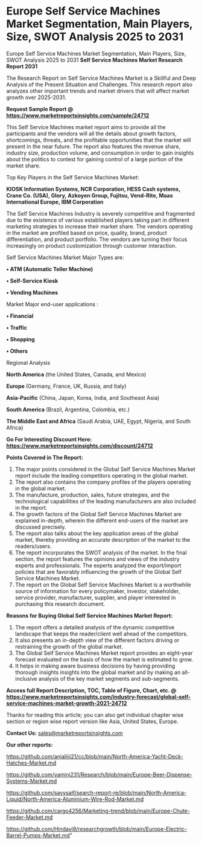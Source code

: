 # Europe Self Service Machines Market Segmentation, Main Players, Size, SWOT Analysis 2025 to 2031
Europe Self Service Machines Market Segmentation, Main Players, Size, SWOT Analysis 2025 to 2031
<strong>Self Service Machines Market Research Report 2031</strong>

The Research Report on Self Service Machines Market is a Skillful and Deep Analysis of the Present Situation and Challenges. This research report also analyzes other important trends and market drivers that will affect market growth over 2025-2031.

<strong>Request Sample Report @ <a href=https://www.marketreportsinsights.com/sample/24712>https://www.marketreportsinsights.com/sample/24712</a></strong>

This Self Service Machines market report aims to provide all the participants and the vendors will all the details about growth factors, shortcomings, threats, and the profitable opportunities that the market will present in the near future. The report also features the revenue share, industry size, production volume, and consumption in order to gain insights about the politics to contest for gaining control of a large portion of the market share.

Top Key Players in the Self Service Machines Market:

<strong>KIOSK Information Systems, NCR Corporation, HESS Cash systems, Crane Co. (USA), Glory, Azkoyen Group, Fujitsu, Vend-Rite, Maas International Europe, IBM Corporation</strong>

The Self Service Machines Industry is severely competitive and fragmented due to the existence of various established players taking part in different marketing strategies to increase their market share. The vendors operating in the market are profiled based on price, quality, brand, product differentiation, and product portfolio. The vendors are turning their focus increasingly on product customization through customer interaction.

Self Service Machines Market Major Types are:

<strong>• ATM (Automatic Teller Machine)

• Self-Service Kiosk

• Vending Machines</strong>

Market Major end-user applications :

<strong>• Financial

• Traffic

• Shopping

• Others</strong>

Regional Analysis

</u><strong><b>North America</b></strong> (the United States, Canada, and Mexico)

<strong><b>Europe </b></strong>(Germany, France, UK, Russia, and Italy)

<strong><b>Asia-Pacific</b></strong> (China, Japan, Korea, India, and Southeast Asia)

<strong><b>South America</b></strong> (Brazil, Argentina, Colombia, etc.)

<strong><b>The Middle East and Africa</b></strong> (Saudi Arabia, UAE, Egypt, Nigeria, and South Africa)

<strong>Go For Interesting Discount Here: <a href=https://www.marketreportsinsights.com/discount/24712>https://www.marketreportsinsights.com/discount/24712</a></strong>

<strong>Points Covered in The Report:</strong>
<ol>
  <li>The major points considered in the Global Self Service Machines Market report include the leading competitors operating in the global market.</li>
  <li>The report also contains the company profiles of the players operating in the global market.</li>
  <li>The manufacture, production, sales, future strategies, and the technological capabilities of the leading manufacturers are also included in the report.</li>
  <li>The growth factors of the Global Self Service Machines Market are explained in-depth, wherein the different end-users of the market are discussed precisely.</li>
  <li>The report also talks about the key application areas of the global market, thereby providing an accurate description of the market to the readers/users.</li>
  <li>The report incorporates the SWOT analysis of the market. In the final section, the report features the opinions and views of the industry experts and professionals. The experts analyzed the export/import policies that are favorably influencing the growth of the Global Self Service Machines Market.</li>
  <li>The report on the Global Self Service Machines Market is a worthwhile source of information for every policymaker, investor, stakeholder, service provider, manufacturer, supplier, and player interested in purchasing this research document.</li>
</ol>
<strong>Reasons for Buying Global Self Service Machines Market Report:</strong>

<ol>
  <li>The report offers a detailed analysis of the dynamic competitive landscape that keeps the reader/client well ahead of the competitors.</li>
  <li>It also presents an in-depth view of the different factors driving or restraining the growth of the global market.</li>
  <li>The Global Self Service Machines Market report provides an eight-year forecast evaluated on the basis of how the market is estimated to grow.</li>
  <li>It helps in making aware business decisions by having providing thorough insights insights into the global market and by making an all-inclusive analysis of the key market segments and sub-segments.</li>
</ol>
<strong>Access full Report Description, TOC, Table of Figure, Chart, etc. @ <a href=https://www.marketreportsinsights.com/industry-forecast/global-self-service-machines-market-growth-2021-24712>https://www.marketreportsinsights.com/industry-forecast/global-self-service-machines-market-growth-2021-24712</a></strong>


Thanks for reading this article; you can also get individual chapter wise section or region wise report version like Asia, United States, Europe.

<strong>Contact Us:</strong>
sales@marketreportsinsights.com

<strong>Our other reports:</strong>

<a href=https://github.com/anjaliiii21/cc/blob/main/North-America-Yacht-Deck-Hatches-Market.md>https://github.com/anjaliiii21/cc/blob/main/North-America-Yacht-Deck-Hatches-Market.md</a>

<a href=https://github.com/yamini231/Research/blob/main/Europe-Beer-Dispense-Systems-Market.md>https://github.com/yamini231/Research/blob/main/Europe-Beer-Dispense-Systems-Market.md</a>

<a href=https://github.com/sayysaif/search-report-re/blob/main/North-America-Liquid/North-America-Aluminium-Wire-Rod-Market.md>https://github.com/sayysaif/search-report-re/blob/main/North-America-Liquid/North-America-Aluminium-Wire-Rod-Market.md</a>

<a href=https://github.com/cargo4256/Marketing-trend/blob/main/Europe-Chute-Feeder-Market.md>https://github.com/cargo4256/Marketing-trend/blob/main/Europe-Chute-Feeder-Market.md</a>

<a href=https://github.com/Hindavi9/researchgrowth/blob/main/Europe-Electric-Barrel-Pumps-Market.md>https://github.com/Hindavi9/researchgrowth/blob/main/Europe-Electric-Barrel-Pumps-Market.md</a>"
